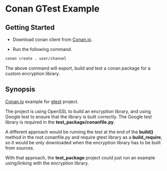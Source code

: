 # Conan GTest Example

## Getting Started

* Download conan client from [Conan.io](https://conan.io).

* Run the following command.

```bash
conan create . user/channel
```

The above command will export, build and test a conan package for a custom encryption library.

## Synopsis

[Conan.io](https://conan.io) example for [gtest](https://github.com/google/googletest/) project.

The project is using OpenSSL to build an encryption library, and using Google test to ensure that the library is built correctly.
The Google test library is required in the **test_package/conanfile.py**.

A different approach would be running the test at the end of the **build()** method in the root conanfile.py and require gtest library as a **build_require**,
so it would be only downloaded when the encryption library has to be built from sources.

With that approach, the **test_package** project could just run an example using/linking with the encryption library.
